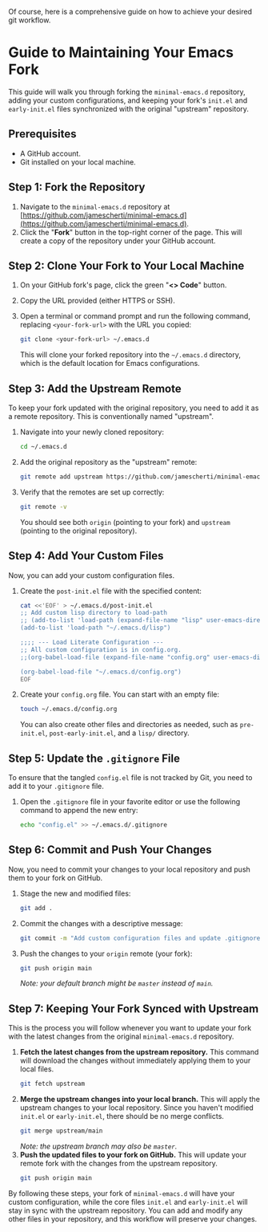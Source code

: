Of course, here is a comprehensive guide on how to achieve your desired git workflow.

# Guide to Maintaining Your Emacs Fork

This guide will walk you through forking the `minimal-emacs.d` repository, adding your custom configurations, and keeping your fork's `init.el` and `early-init.el` files synchronized with the original "upstream" repository.

## Prerequisites

*   A GitHub account.
*   Git installed on your local machine.

## Step 1: Fork the Repository

1.  Navigate to the `minimal-emacs.d` repository at [https://github.com/jamescherti/minimal-emacs.d](https://github.com/jamescherti/minimal-emacs.d).
2.  Click the "**Fork**" button in the top-right corner of the page. This will create a copy of the repository under your GitHub account.

## Step 2: Clone Your Fork to Your Local Machine

1.  On your GitHub fork's page, click the green "**<> Code**" button.
2.  Copy the URL provided (either HTTPS or SSH).
3.  Open a terminal or command prompt and run the following command, replacing `<your-fork-url>` with the URL you copied:

    ```bash
    git clone <your-fork-url> ~/.emacs.d
    ```

    This will clone your forked repository into the `~/.emacs.d` directory, which is the default location for Emacs configurations.

## Step 3: Add the Upstream Remote

To keep your fork updated with the original repository, you need to add it as a remote repository. This is conventionally named "upstream".

1.  Navigate into your newly cloned repository:
    ```bash
    cd ~/.emacs.d
    ```

2.  Add the original repository as the "upstream" remote:

    ```bash
    git remote add upstream https://github.com/jamescherti/minimal-emacs.d.git
    ```

3.  Verify that the remotes are set up correctly:

    ```bash
    git remote -v
    ```

    You should see both `origin` (pointing to your fork) and `upstream` (pointing to the original repository).

## Step 4: Add Your Custom Files

Now, you can add your custom configuration files.

1.  Create the `post-init.el` file with the specified content:

    ```bash
    cat <<'EOF' > ~/.emacs.d/post-init.el
    ;; Add custom lisp directory to load-path
    ;; (add-to-list 'load-path (expand-file-name "lisp" user-emacs-directory))
    (add-to-list 'load-path "~/.emacs.d/lisp")

    ;;;; --- Load Literate Configuration ---
    ;; All custom configuration is in config.org.
    ;;(org-babel-load-file (expand-file-name "config.org" user-emacs-directory))

    (org-babel-load-file "~/.emacs.d/config.org")
    EOF
    ```

2.  Create your `config.org` file. You can start with an empty file:

    ```bash
    touch ~/.emacs.d/config.org
    ```
    You can also create other files and directories as needed, such as `pre-init.el`, `post-early-init.el`, and a `lisp/` directory.

## Step 5: Update the `.gitignore` File

To ensure that the tangled `config.el` file is not tracked by Git, you need to add it to your `.gitignore` file.

1.  Open the `.gitignore` file in your favorite editor or use the following command to append the new entry:
    ```bash
    echo "config.el" >> ~/.emacs.d/.gitignore
    ```

## Step 6: Commit and Push Your Changes

Now, you need to commit your changes to your local repository and push them to your fork on GitHub.

1.  Stage the new and modified files:
    ```bash
    git add .
    ```
2.  Commit the changes with a descriptive message:
    ```bash
    git commit -m "Add custom configuration files and update .gitignore"
    ```
3.  Push the changes to your `origin` remote (your fork):
    ```bash
    git push origin main
    ```
    *Note: your default branch might be `master` instead of `main`.*

## Step 7: Keeping Your Fork Synced with Upstream

This is the process you will follow whenever you want to update your fork with the latest changes from the original `minimal-emacs.d` repository.

1.  **Fetch the latest changes from the upstream repository.** This command will download the changes without immediately applying them to your local files.
    ```bash
    git fetch upstream
    ```
2.  **Merge the upstream changes into your local branch.** This will apply the upstream changes to your local repository. Since you haven't modified `init.el` or `early-init.el`, there should be no merge conflicts.
    ```bash
    git merge upstream/main
    ```
    *Note: the upstream branch may also be `master`.*
3.  **Push the updated files to your fork on GitHub.** This will update your remote fork with the changes from the upstream repository.
    ```bash
    git push origin main
    ```

By following these steps, your fork of `minimal-emacs.d` will have your custom configuration, while the core files `init.el` and `early-init.el` will stay in sync with the upstream repository. You can add and modify any other files in your repository, and this workflow will preserve your changes.
